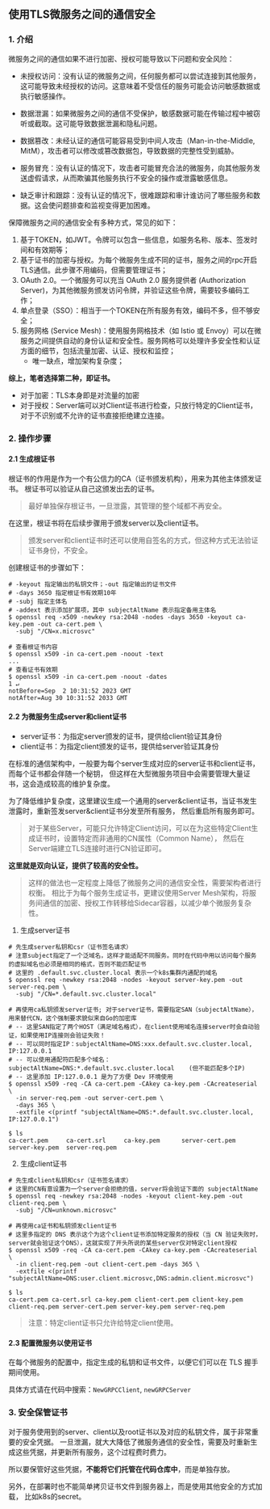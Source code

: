 ## 使用TLS微服务之间的通信安全

### 1. 介绍
微服务之间的通信如果不进行加密、授权可能导致以下问题和安全风险：

- 未授权访问：没有认证的微服务之间，任何服务都可以尝试连接到其他服务，这可能导致未经授权的访问。这意味着不受信任的服务可能会访问敏感数据或执行敏感操作。

- 数据泄漏：如果微服务之间的通信不受保护，敏感数据可能在传输过程中被窃听或截取。这可能导致数据泄漏和隐私问题。

- 数据篡改：未经认证的通信可能容易受到中间人攻击（Man-in-the-Middle, MitM），攻击者可以修改或篡改数据包，导致数据的完整性受到威胁。

- 服务冒充：没有认证的情况下，攻击者可能冒充合法的微服务，向其他服务发送虚假请求，从而欺骗其他服务执行不安全的操作或泄露敏感信息。

- 缺乏审计和跟踪：没有认证的情况下，很难跟踪和审计谁访问了哪些服务和数据。这会使问题排查和监视变得更加困难。

保障微服务之间的通信安全有多种方式，常见的如下：
1. 基于TOKEN，如JWT。令牌可以包含一些信息，如服务名称、版本、签发时间和有效期等；
2. 基于证书的加密与授权。为每个微服务生成不同的证书，服务之间的rpc开启TLS通信。此步骤不用编码，但需要管理证书；
3. OAuth 2.0。一个微服务可以充当 OAuth 2.0 服务提供者 (Authorization Server)，为其他微服务颁发访问令牌，并验证这些令牌，需要较多编码工作；
4. 单点登录（SSO）：相当于一个TOKEN在所有服务有效，编码不多，但不够安全；
5. 服务网格 (Service Mesh)：使用服务网格技术（如 Istio 或 Envoy）可以在微服务之间提供自动的身份认证和安全性。服务网格可以处理许多安全性和认证方面的细节，包括流量加密、认证、授权和监控；
   - 唯一缺点，增加架构复杂度；

**综上，笔者选择第二种，即证书。**

- 对于加密：TLS本身即是对流量的加密
- 对于授权：Server端可以对Client证书进行检查，只放行特定的Client证书，对于不识别或不允许的证书直接拒绝建立连接。

### 2. 操作步骤

#### 2.1 生成根证书
根证书的作用是作为一个有公信力的CA（证书颁发机构），用来为其他主体颁发证书。
根证书可以验证从自己这颁发出去的证书。

>最好单独保存根证书，一旦泄露，其管理的整个域都不再安全。

在这里，根证书将在后续步骤用于颁发server以及client证书。

>颁发server和client证书时还可以使用自签名的方式，但这种方式无法验证证书身份，不安全。

创建根证书的步骤如下：
```shell
# -keyout 指定输出的私钥文件；-out 指定输出的证书文件
# -days 3650 指定根证书有效期10年
# -subj 指定主体名
# -addext 表示添加扩展项，其中 subjectAltName 表示指定备用主体名
$ openssl req -x509 -newkey rsa:2048 -nodes -days 3650 -keyout ca-key.pem -out ca-cert.pem \
  -subj "/CN=x.microsvc"
  
# 查看根证书内容
$ openssl x509 -in ca-cert.pem -noout -text
...
# 查看证书有效期
$ openssl x509 -in ca-cert.pem -noout -dates                                                                                            1 ↵
notBefore=Sep  2 10:31:52 2023 GMT
notAfter=Aug 30 10:31:52 2033 GMT
```

#### 2.2 为微服务生成server和client证书

- server证书：为指定server颁发的证书，提供给client验证其身份
- client证书：为指定client颁发的证书，提供给server验证其身份

在标准的通信架构中，一般要为每个server生成对应的server证书和client证书，而每个证书都会伴随一个秘钥，
但这样在大型微服务项目中会需要管理大量证书，这会造成较高的维护复杂度。

为了降低维护复杂度，这里建议生成一个通用的server&client证书，当证书发生泄露时，重新签发server&client证书分发至所有服务，
然后重启所有服务即可。

>对于某些Server，可能只允许特定Client访问，可以在为这些特定Client生成证书时，设置特定而非通用的CN属性（Common Name），
> 然后在Server端建立TLS连接时进行CN验证即可。


**这里就是双向认证，提供了较高的安全性。**

>这样的做法也一定程度上降低了微服务之间的通信安全性，需要架构者进行权衡。
> 相比于为每个服务生成证书，更建议使用Server Mesh架构，将服务间通信的加密、授权工作转移给Sidecar容器，以减少单个微服务复杂性。

1. 生成server证书

```shell
# 先生成server私钥和csr（证书签名请求）
# 注意subject指定了一个泛域名，这样才能适配不同服务。同时在代码中用以访问每个服务的虚拟域名也必须是相同的格式，否则不能匹配证书
# 这里的 .default.svc.cluster.local 表示一个k8s集群内通配的域名
$ openssl req -newkey rsa:2048 -nodes -keyout server-key.pem -out server-req.pem \
  -subj "/CN=*.default.svc.cluster.local"

# 再使用ca私钥颁发server证书; 对于server证书，需要指定SAN（subjectAltName），用来替代CN，这个强制要求貌似来自Go的加密库
# -- 这里SAN指定了两个HOST（满足域名格式），在client使用域名连接server时会自动验证，如果使用IP连接则会验证失败！
# -- 可以同时指定IP：subjectAltName=DNS:xxx.default.svc.cluster.local, IP:127.0.0.1
# -- 可以使用通配符匹配多个域名：subjectAltName=DNS:*.default.svc.cluster.local    (但不能匹配多个IP)
# -- 这里添加 IP:127.0.0.1 是为了方便 Dev 环境使用
$ openssl x509 -req -CA ca-cert.pem -CAkey ca-key.pem -CAcreateserial \
  -in server-req.pem -out server-cert.pem \
  -days 365 \
  -extfile <(printf "subjectAltName=DNS:*.default.svc.cluster.local, IP:127.0.0.1")

$ ls
ca-cert.pem     ca-cert.srl     ca-key.pem      server-cert.pem server-key.pem  server-req.pem
```

2. 生成client证书

```shell
# 先生成client私钥和csr（证书签名请求）
# 这里的CN有意设置为一个server会拒绝的值，server将会验证下面的 subjectAltName
$ openssl req -newkey rsa:2048 -nodes -keyout client-key.pem -out client-req.pem \
  -subj "/CN=unknown.microsvc"

# 再使用ca证书和私钥颁发client证书
# 这里多指定的 DNS 表示这个为这个client证书添加特定服务的授权（当 CN 验证失败时，server就会验证这个DNS），这就实现了开头所说的某些server仅对特定client授权
$ openssl x509 -req -CA ca-cert.pem -CAkey ca-key.pem -CAcreateserial \
  -in client-req.pem -out client-cert.pem -days 365 \
  -extfile <(printf "subjectAltName=DNS:user.client.microsvc,DNS:admin.client.microsvc")

$ ls
ca-cert.pem ca-cert.srl ca-key.pem client-cert.pem client-key.pem client-req.pem server-cert.pem server-key.pem server-req.pem
```

>注意：特定client证书只允许给特定client使用。

#### 2.3 配置微服务以使用证书
在每个微服务的配置中，指定生成的私钥和证书文件，以便它们可以在 TLS 握手期间使用。

具体方式请在代码中搜索：`NewGRPCClient`, `newGRPCServer`

### 3. 安全保管证书
对于服务使用到的server、client以及root证书以及对应的私钥文件，属于非常重要的安全凭据。
一旦泄漏，就大大降低了微服务通信的安全性，需要及时重新生成这些凭据，并更新所有服务，这个过程费时费力。

所以要保管好这些凭据，**不能将它们托管在代码仓库中**，而是单独存放。

另外，在部署时也不能简单拷贝证书文件到服务器上，而是使用其他安全的方式加载，
比如k8s的secret。
